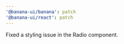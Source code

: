 ```yaml
---
'@banana-ui/banana': patch
'@banana-ui/react': patch
---
```


Fixed a styling issue in the Radio component.
